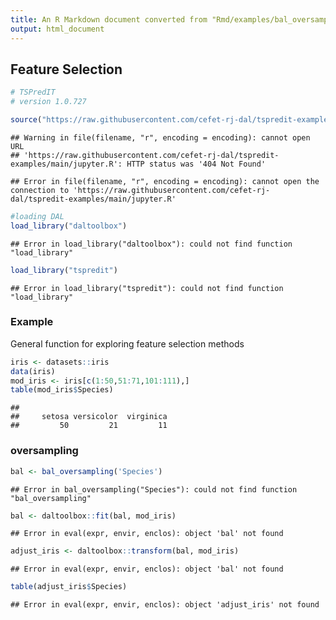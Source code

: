 ```yaml
---
title: An R Markdown document converted from "Rmd/examples/bal_oversampling.ipynb"
output: html_document
---
```


## Feature Selection


```r
# TSPredIT
# version 1.0.727

source("https://raw.githubusercontent.com/cefet-rj-dal/tspredit-examples/main/jupyter.R")
```

```
## Warning in file(filename, "r", encoding = encoding): cannot open URL
## 'https://raw.githubusercontent.com/cefet-rj-dal/tspredit-examples/main/jupyter.R': HTTP status was '404 Not Found'
```

```
## Error in file(filename, "r", encoding = encoding): cannot open the connection to 'https://raw.githubusercontent.com/cefet-rj-dal/tspredit-examples/main/jupyter.R'
```

```r
#loading DAL
load_library("daltoolbox") 
```

```
## Error in load_library("daltoolbox"): could not find function "load_library"
```

```r
load_library("tspredit")
```

```
## Error in load_library("tspredit"): could not find function "load_library"
```

### Example
General function for exploring feature selection methods


```r
iris <- datasets::iris
data(iris)
mod_iris <- iris[c(1:50,51:71,101:111),]
table(mod_iris$Species)
```

```
## 
##     setosa versicolor  virginica 
##         50         21         11
```

### oversampling


```r
bal <- bal_oversampling('Species')
```

```
## Error in bal_oversampling("Species"): could not find function "bal_oversampling"
```

```r
bal <- daltoolbox::fit(bal, mod_iris)
```

```
## Error in eval(expr, envir, enclos): object 'bal' not found
```

```r
adjust_iris <- daltoolbox::transform(bal, mod_iris)
```

```
## Error in eval(expr, envir, enclos): object 'bal' not found
```

```r
table(adjust_iris$Species)
```

```
## Error in eval(expr, envir, enclos): object 'adjust_iris' not found
```

